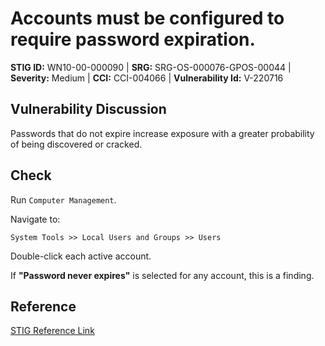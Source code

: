 <h1>Accounts must be configured to require password expiration.</h1>
<p><strong>STIG ID:</strong> WN10-00-000090 | <strong>SRG:</strong> SRG-OS-000076-GPOS-00044 | <strong>Severity:</strong> Medium | <strong>CCI:</strong> CCI-004066 | <strong>Vulnerability Id:</strong> V-220716</p>

<h2>Vulnerability Discussion</h2>
<p>Passwords that do not expire increase exposure with a greater probability of being discovered or cracked.</p>

<h2>Check</h2>
<p>Run <code>Computer Management</code>.</p>
<p>Navigate to:</p>
<p><code>System Tools >> Local Users and Groups >> Users</code></p>
<p>Double-click each active account.</p>
<p>If <strong>"Password never expires"</strong> is selected for any account, this is a finding.</p>

<h2>Reference</h2>
<p><a href="https://stigaview.com/products/win10/v3r1/WN10-00-000090/" target="_blank">STIG Reference Link</a></p>
